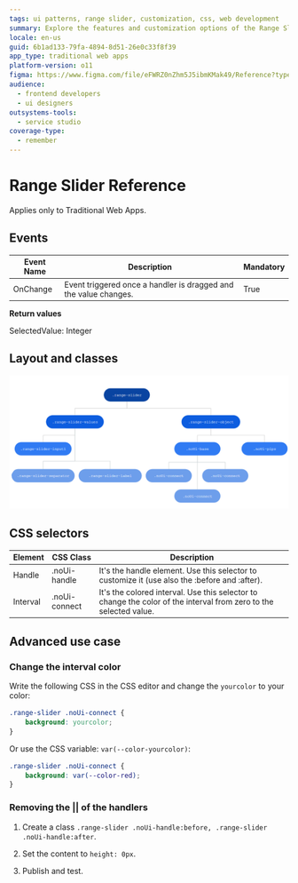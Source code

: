 ```yaml
---
tags: ui patterns, range slider, customization, css, web development
summary: Explore the features and customization options of the Range Slider UI Pattern in OutSystems 11 (O11) for Traditional Web Apps.
locale: en-us
guid: 6b1ad133-79fa-4894-8d51-26e0c33f8f39
app_type: traditional web apps
platform-version: o11
figma: https://www.figma.com/file/eFWRZ0nZhm5J5ibmKMak49/Reference?type=design&node-id=615%3A547&mode=design&t=Cx8ecjAITJrQMvRn-1
audience:
  - frontend developers
  - ui designers
outsystems-tools:
  - service studio
coverage-type:
  - remember
---
```


# Range Slider Reference

<div class="info" markdown="1">

Applies only to Traditional Web Apps.

</div>

## Events

| **Event Name** |  **Description** |  **Mandatory**  |
| ---|---|--- |  
| OnChange | Event triggered once a handler is dragged and the value changes.  |  True  |

**Return values**

SelectedValue: Integer
  
## Layout and classes

![Diagram illustrating the layout and components of the Range Slider UI Pattern for Traditional Web Apps](images/rangeslider-3-diag.png "Range Slider Layout Diagram")

## CSS selectors

| **Element** |  **CSS Class** |  **Description**  |
| ---|---|--- |
| Handle |  .noUi-handle |  It's the handle element. Use this selector to customize it (use also the :before and :after). |
| Interval  |  .noUi-connect  |  It's the colored interval. Use this selector to change the color of the interval from zero to the selected value. |

## Advanced use case

### Change the interval color

Write the following CSS in the CSS editor and change the `yourcolor` to your color:

```css
.range-slider .noUi-connect {
    background: yourcolor;
}
```

Or use the CSS variable: `var(--color-yourcolor)`:

```css
.range-slider .noUi-connect {
    background: var(--color-red);
}
```

### Removing the || of the handlers

1. Create a class `.range-slider .noUi-handle:before, .range-slider .noUi-handle:after`.

1. Set the content to `height: 0px`.

1. Publish and test.
